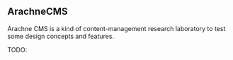   ArachneCMS
--------------------

Arachne CMS is a kind of content-management research laboratory to test some design concepts and
features.

TODO:
